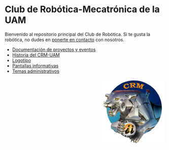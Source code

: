 # Club de Robótica-Mecatrónica de la UAM

Bienvenido al repositorio principal del Club de Robótica. Si te gusta la robótica, no dudes en [ponerte en contacto](https://groups.google.com/forum/#!forum/crm-uam) con nosotros.  

* [Documentación de proyectos y eventos](documentacion)  
* [Historia del CRM-UAM](historia)  
* [Logotipo](logo)  
* [Pantallas informativas](pantallas)  
* [Temas administrativos](administrativo)  


<img src="logo/logo_crm_transparente_con_sombra.png" width="200" align="right"/>  

